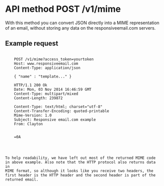# API method POST /v1/mime

With this method you can convert JSON directly into a MIME representation of an
email, without storing any data on the responsiveemail.com servers.

## Example request
<pre><code>
    POST /v1/mime?access_token=yourtoken
    Host: www.responsiveemail.com
    Content-Type: application/json

    { "name" : "template..." }

    HTTP/1.1 200 Ok
    Date: Mon, 03 Nov 2014 16:46:59 GMT
    Content-Type: multipart/mixed
    Content-Length: 239872

    Content-Type: text/html; charset="utf-8"
    Content-Transfer-Encoding: quoted-printable
    Mime-Version: 1.0
    Subject: Responsive email.com example
    From: Clayton <clayton@copernica.com>


    <!DOCTYPE html PUBLIC "-//W3C//DTD XHTML 1.0 Strict//EN http://www.w3.org/T=
    R/xhtml1/DTD/xhtml1-strict.dtd">=0A<html xmlns=3D"http://www.w3.org/1999/xh=
    tml"><head><meta http-equiv=3D"content-type" content=3D"text/html; charset=
</code></pre>

To help readability, we have left out most of the returned MIME code in
above example. Also note that the HTTP protocol also returns data
in MIME format, so although it looks like you receive two headers, the
first header is the HTTP header and the second header is part of the returned email.
